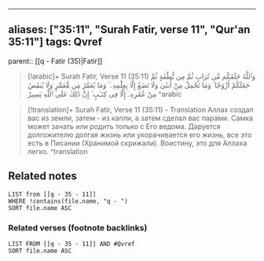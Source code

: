 
---
aliases: ["35:11", "Surah Fatir, verse 11", "Qur'an 35:11"]
tags: Qvref
---

parent:: [[q - Fatir (35)|Fatir]]

> [!arabic]+ Surah Fatir, Verse 11 (35:11)
> <span class="quran-arabic">وَٱللَّهُ خَلَقَكُم مِّن تُرَابٍ ثُمَّ مِن نُّطْفَةٍ ثُمَّ جَعَلَكُمْ أَزْوَٰجًا ۚ وَمَا تَحْمِلُ مِنْ أُنثَىٰ وَلَا تَضَعُ إِلَّا بِعِلْمِهِۦ ۚ وَمَا يُعَمَّرُ مِن مُّعَمَّرٍ وَلَا يُنقَصُ مِنْ عُمُرِهِۦٓ إِلَّا فِى كِتَـٰبٍ ۚ إِنَّ ذَٰلِكَ عَلَى ٱللَّهِ يَسِيرٌ</span>
^arabic

> [!translation]+ Surah Fatir, Verse 11 (35:11) - Translation
> Аллах создал вас из земли, затем - из капли, а затем сделал вас парами. Самка может зачать или родить только с Его ведома. Даруется долгожителю долгая жизнь или укорачивается его жизнь, все это есть в Писании (Хранимой скрижали). Воистину, это для Аллаха легко.
^translation



## Related notes
```dataview
LIST from [[q - 35 - 11]]
WHERE !contains(file.name, "q - ")
SORT file.name ASC
```

### Related verses (footnote backlinks)
```dataview
LIST FROM [[q - 35 - 11]] AND #Qvref
SORT file.name ASC
```

